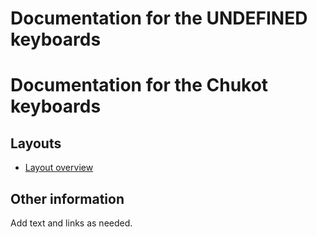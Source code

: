 # Documentation for the __UNDEFINED__ keyboards
# Documentation for the Chukot keyboards

## Layouts

-   [Layout overview](layout.md)

## Other information

Add text and links as needed.
